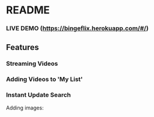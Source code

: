 # README

### LIVE DEMO (https://bingeflix.herokuapp.com/#/)


## Features


### Streaming Videos


### Adding Videos to 'My List'


### Instant Update Search


Adding images: ![]()
